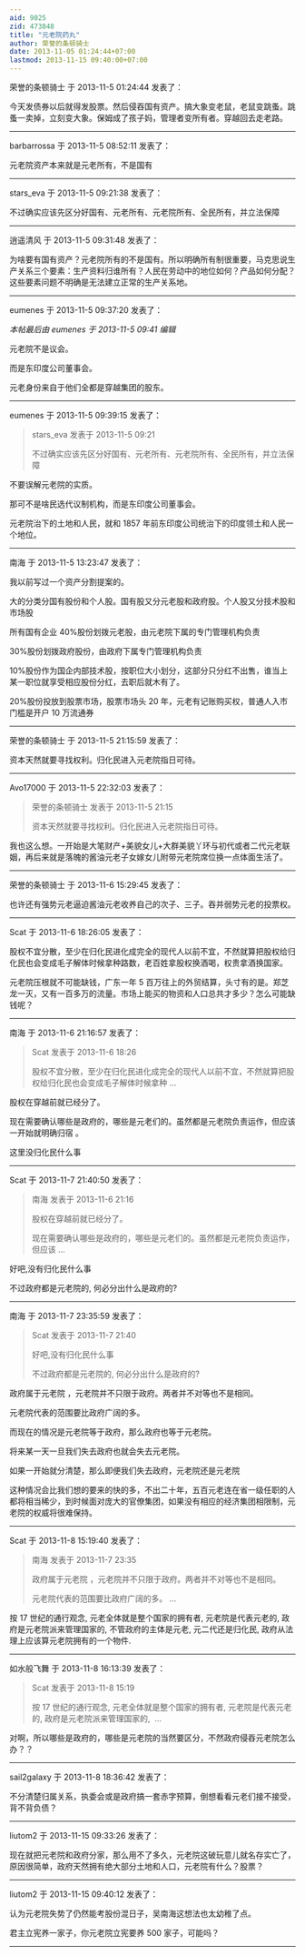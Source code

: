```yaml
---
aid: 9025
zid: 473848
title: "元老院药丸"
author: 荣誉的条顿骑士
date: 2013-11-05 01:24:44+07:00
lastmod: 2013-11-15 09:40:00+07:00
---
```


荣誉的条顿骑士 于 2013-11-5 01:24:44 发表了：

今天发债券以后就得发股票。然后侵吞国有资产。搞大象变老鼠，老鼠变跳蚤。跳蚤一卖掉，立刻变大象。保姆成了孩子妈，管理者变所有者。穿越回去走老路。

---

barbarrossa 于 2013-11-5 08:52:11 发表了：

元老院资产本来就是元老所有，不是国有

---

stars_eva 于 2013-11-5 09:21:38 发表了：

不过确实应该先区分好国有、元老所有、元老院所有、全民所有，并立法保障

---

逍遥清风 于 2013-11-5 09:31:48 发表了：

为啥要有国有资产？元老院所有的不是国有。所以明确所有制很重要，马克思说生产关系三个要素：生产资料归谁所有？人民在劳动中的地位如何？产品如何分配？这些要素问题不明确是无法建立正常的生产关系地。

---

eumenes 于 2013-11-5 09:37:20 发表了：

_本帖最后由 eumenes 于 2013-11-5 09:41 编辑_

元老院不是议会。

而是东印度公司董事会。

元老身份来自于他们全都是穿越集团的股东。

---

eumenes 于 2013-11-5 09:39:15 发表了：

> stars_eva 发表于 2013-11-5 09:21
>
> 不过确实应该先区分好国有、元老所有、元老院所有、全民所有，并立法保障

不要误解元老院的实质。

那可不是啥民选代议制机构，而是东印度公司董事会。

元老院治下的土地和人民，就和 1857 年前东印度公司统治下的印度领土和人民一个地位。

---

南海 于 2013-11-5 13:23:47 发表了：

我以前写过一个资产分割提案的。

大的分类分国有股份和个人股。国有股又分元老股和政府股。个人股又分技术股和市场股

所有国有企业 40%股份划拨元老股，由元老院下属的专门管理机构负责

30%股份划拨政府股份，由政府下属专门管理机构负责

10%股份作为国企内部技术股，按职位大小划分，这部分只分红不出售，谁当上某一职位就享受相应股份分红，去职后就木有了。

20%股份投放到股票市场，股票市场头 20 年，元老有记账购买权，普通人入市门槛是开户 10 万流通券

---

荣誉的条顿骑士 于 2013-11-5 21:15:59 发表了：

资本天然就要寻找权利。归化民进入元老院指日可待。

---

Avo17000 于 2013-11-5 22:32:03 发表了：

> 荣誉的条顿骑士 发表于 2013-11-5 21:15
>
> 资本天然就要寻找权利。归化民进入元老院指日可待。

我也这么想。一开始是大笔财产+美貌女儿+大群美貌丫环与初代或者二代元老联姻，再后来就是落魄的酱油元老子女嫁女儿附带元老院席位换一点体面生活了。

---

荣誉的条顿骑士 于 2013-11-6 15:29:45 发表了：

也许还有强势元老逼迫酱油元老收养自己的次子、三子。吞并弱势元老的投票权。

---

Scat 于 2013-11-6 18:26:05 发表了：

股权不宜分散，至少在归化民进化成完全的现代人以前不宜，不然就算把股权给归化民也会变成毛子解体时候拿种路数，老百姓拿股权换酒喝，权贵拿酒换国家。

元老院压根就不可能缺钱，广东一年 5 百万往上的外贸结算，头寸有的是。郑芝龙一灭，又有一百多万的流量。市场上能买的物资和人口总共才多少？怎么可能缺钱呢？

---

南海 于 2013-11-6 21:16:57 发表了：

> Scat 发表于 2013-11-6 18:26
>
> 股权不宜分散，至少在归化民进化成完全的现代人以前不宜，不然就算把股权给归化民也会变成毛子解体时候拿种 ...

股权在穿越前就已经分了。

现在需要确认哪些是政府的，哪些是元老们的。虽然都是元老院负责运作，但应该一开始就明确归宿 。

这里没归化民什么事

---

Scat 于 2013-11-7 21:40:50 发表了：

> 南海 发表于 2013-11-6 21:16
>
> 股权在穿越前就已经分了。
>
> 现在需要确认哪些是政府的，哪些是元老们的。虽然都是元老院负责运作，但应该 ...

好吧,没有归化民什么事

不过政府都是元老院的, 何必分出什么是政府的?

---

南海 于 2013-11-7 23:35:59 发表了：

> Scat 发表于 2013-11-7 21:40
>
> 好吧,没有归化民什么事
>
> 不过政府都是元老院的, 何必分出什么是政府的?

政府属于元老院 ，元老院并不只限于政府。两者并不对等也不是相同。

元老院代表的范围要比政府广阔的多。

而现在的情况是元老院等于政府，那么政府也等于元老院。

将来某一天一旦我们失去政府也就会失去元老院。

如果一开始就分清楚，那么即便我们失去政府，元老院还是元老院

这种情况会比我们想的要来的快的多，不出二十年，五百元老连在省一级任职的人都将相当稀少，到时候面对庞大的官僚集团，如果没有相应的经济集团相限制，元老院的权威将很难保持。

---

Scat 于 2013-11-8 15:19:40 发表了：

> 南海 发表于 2013-11-7 23:35
>
> 政府属于元老院 ，元老院并不只限于政府。两者并不对等也不是相同。
>
> 元老院代表的范围要比政府广阔的多。 ...

按 17 世纪的通行观念, 元老全体就是整个国家的拥有者, 元老院是代表元老的, 政府是元老院派来管理国家的, 不管政府的主体是元老, 元二代还是归化民, 政府从法理上应该算元老院拥有的一个物件.

---

如水般飞舞 于 2013-11-8 16:13:39 发表了：

> Scat 发表于 2013-11-8 15:19
>
> 按 17 世纪的通行观念, 元老全体就是整个国家的拥有者, 元老院是代表元老的, 政府是元老院派来管理国家的,&nbsp;&nbsp;...

对啊，所以哪些是政府的，哪些是元老院的当然要区分，不然政府侵吞元老院怎么办？？

---

sail2galaxy 于 2013-11-8 18:36:42 发表了：

不分清楚归属关系，执委会或是政府搞一套赤字预算，倒想看看元老们接不接受，背不背负债？

---

liutom2 于 2013-11-15 09:33:26 发表了：

现在就把元老院和政府分家，那么用不了多久，元老院这破玩意儿就名存实亡了，原因很简单，政府天然拥有绝大部分土地和人口，元老院有什么？股票？

---

liutom2 于 2013-11-15 09:40:12 发表了：

认为元老院失势了仍然能考股份混日子，吴南海这想法也太幼稚了点。

君主立宪养一家子，你元老院立宪要养 500 家子，可能吗？

---
